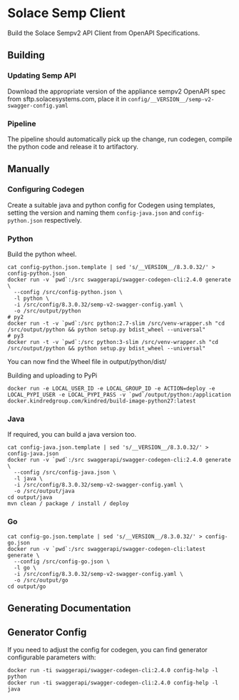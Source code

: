 # Solace Semp Client

Build the Solace Sempv2 API Client from OpenAPI Specifications.

## Building

### Updating Semp API

Download the appropriate version of the appliance sempv2 OpenAPI spec from sftp.solacesystems.com, place
it in `config/__VERSION__/semp-v2-swagger-config.yaml` 

### Pipeline

The pipeline should automatically pick up the change, run codegen, compile the
python code and release it to artifactory.

## Manually

### Configuring Codegen

Create a suitable java and python config for Codegen using templates, setting
the version and naming them `config-java.json` and `config-python.json` respectively.

### Python

Build the python wheel.

    cat config-python.json.template | sed 's/__VERSION__/8.3.0.32/' > config-python.json
    docker run -v `pwd`:/src swaggerapi/swagger-codegen-cli:2.4.0 generate \
      --config /src/config-python.json \
      -l python \
      -i /src/config/8.3.0.32/semp-v2-swagger-config.yaml \
      -o /src/output/python
    # py2
    docker run -t -v `pwd`:/src python:2.7-slim /src/venv-wrapper.sh "cd /src/output/python && python setup.py bdist_wheel --universal"
    # py3
    docker run -t -v `pwd`:/src python:3-slim /src/venv-wrapper.sh "cd /src/output/python && python setup.py bdist_wheel --universal"

You can now find the Wheel file in output/python/dist/

Building and uploading to PyPi

    docker run -e LOCAL_USER_ID -e LOCAL_GROUP_ID -e ACTION=deploy -e LOCAL_PYPI_USER -e LOCAL_PYPI_PASS -v `pwd`/output/python:/application docker.kindredgroup.com/kindred/build-image-python27:latest

### Java

If required, you can build a java version too.

    cat config-java.json.template | sed 's/__VERSION__/8.3.0.32/' > config-java.json
    docker run -v `pwd`:/src swaggerapi/swagger-codegen-cli:2.4.0 generate \
      --config /src/config-java.json \
      -l java \
      -i /src/config/8.3.0.32/semp-v2-swagger-config.yaml \
      -o /src/output/java
    cd output/java
    mvn clean / package / install / deploy

### Go

    cat config-go.json.template | sed 's/__VERSION__/8.3.0.32/' > config-go.json
    docker run -v `pwd`:/src swaggerapi/swagger-codegen-cli:latest generate \
      --config /src/config-go.json \
      -l go \
      -i /src/config/8.3.0.32/semp-v2-swagger-config.yaml \
      -o /src/output/go
    cd output/go

## Generating Documentation



## Generator Config

If you need to adjust the config for codegen, you can find generator configurable
parameters with:

    docker run -ti swaggerapi/swagger-codegen-cli:2.4.0 config-help -l python
    docker run -ti swaggerapi/swagger-codegen-cli:2.4.0 config-help -l java